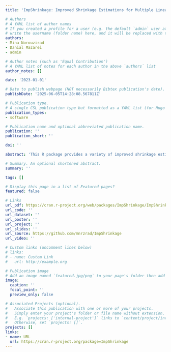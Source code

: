 ```yaml
---
title: 'ImpShrinkage: Improved Shrinkage Estimations for Multiple Linear Regression'

# Authors
# A YAML list of author names
# If you created a profile for a user (e.g. the default `admin` user at `content/authors/admin/`), 
# write the username (folder name) here, and it will be replaced with their full name and linked to their profile.
authors:
- Mina Norouzirad
- Danial Mazarei
- admin

# Author notes (such as 'Equal Contribution')
# A YAML list of notes for each author in the above `authors` list
author_notes: []

date: '2023-01-01'

# Date to publish webpage (NOT necessarily Bibtex publication's date).
publishDate: '2025-06-05T14:28:08.567811Z'

# Publication type.
# A single CSL publication type but formatted as a YAML list (for Hugo requirements).
publication_types:
- software

# Publication name and optional abbreviated publication name.
publication: ''
publication_short: ''

doi: ''

abstract: 'This R package provides a variety of improved shrinkage estimators in the area of statistical analysis: unrestricted; restricted; preliminary test; improved preliminary test; Stein; and positive-rule Stein.'

# Summary. An optional shortened abstract.
summary: ''

tags: []

# Display this page in a list of Featured pages?
featured: false

# Links
url_pdf: https://cran.r-project.org/web/packages/ImpShrinkage/ImpShrinkage.pdf
url_code: ''
url_dataset: ''
url_poster: ''
url_project: ''
url_slides: ''
url_source: https://github.com/mnrzrad/ImpShrinkage
url_video: ''

# Custom links (uncomment lines below)
# links:
# - name: Custom Link
#   url: http://example.org

# Publication image
# Add an image named `featured.jpg/png` to your page's folder then add a caption below.
image:
  caption: ''
  focal_point: ''
  preview_only: false

# Associated Projects (optional).
#   Associate this publication with one or more of your projects.
#   Simply enter your project's folder or file name without extension.
#   E.g. `projects: ['internal-project']` links to `content/project/internal-project/index.md`.
#   Otherwise, set `projects: []`.
projects: []
links:
- name: URL
  url: https://cran.r-project.org/package=ImpShrinkage
---
```



